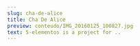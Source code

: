 ```yaml
---
slug: cha-de-alice
title: Cha De Alice
preview: conteudo/IMG_20160125_100827.jpg
text: 5-elementos is a project for ..
---
```

